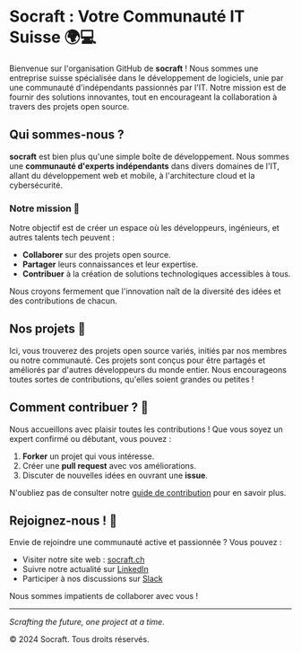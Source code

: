 # Socraft : Votre Communauté IT Suisse 🌍💻

Bienvenue sur l'organisation GitHub de **socraft** ! Nous sommes une entreprise suisse spécialisée dans le développement de logiciels, unie par une communauté d'indépendants passionnés par l'IT. Notre mission est de fournir des solutions innovantes, tout en encourageant la collaboration à travers des projets open source.

## Qui sommes-nous ?

**socraft** est bien plus qu'une simple boîte de développement. Nous sommes une **communauté d'experts indépendants** dans divers domaines de l'IT, allant du développement web et mobile, à l'architecture cloud et la cybersécurité.

### Notre mission 🎯

Notre objectif est de créer un espace où les développeurs, ingénieurs, et autres talents tech peuvent :
- **Collaborer** sur des projets open source.
- **Partager** leurs connaissances et leur expertise.
- **Contribuer** à la création de solutions technologiques accessibles à tous.

Nous croyons fermement que l'innovation naît de la diversité des idées et des contributions de chacun.

## Nos projets 🚀

Ici, vous trouverez des projets open source variés, initiés par nos membres ou notre communauté. Ces projets sont conçus pour être partagés et améliorés par d'autres développeurs du monde entier. Nous encourageons toutes sortes de contributions, qu'elles soient grandes ou petites !

## Comment contribuer ? 🤝

Nous accueillons avec plaisir toutes les contributions ! Que vous soyez un expert confirmé ou débutant, vous pouvez :
1. **Forker** un projet qui vous intéresse.
2. Créer une **pull request** avec vos améliorations.
3. Discuter de nouvelles idées en ouvrant une **issue**.

N'oubliez pas de consulter notre [guide de contribution](CONTRIBUTING.md) pour en savoir plus.

## Rejoignez-nous ! 💬

Envie de rejoindre une communauté active et passionnée ? Vous pouvez :
- Visiter notre site web : [socraft.ch](https://socraft.ch)
- Suivre notre actualité sur [LinkedIn](https://linkedin.com/company/socraft)
- Participer à nos discussions sur [Slack](#)

Nous sommes impatients de collaborer avec vous !

---

_Scrafting the future, one project at a time._

© 2024 Socraft. Tous droits réservés.
